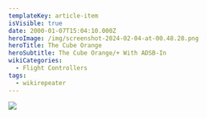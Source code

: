 ```yaml
---
templateKey: article-item
isVisible: true
date: 2000-01-07T15:04:10.000Z
heroImage: /img/screenshot-2024-02-04-at-00.48.28.png
heroTitle: The Cube Orange
heroSubtitle: The Cube Orange/+ With ADSB-In
wikiCategories:
  - Flight Controllers
tags:
  - wikirepeater
---
```

![](/img/cubepilot_ecosystem.jpg)